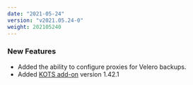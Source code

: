 ```yaml
---
date: "2021-05-24"
version: "v2021.05.24-0"
weight: 202105240
---
```


### <span class="label label-green">New Features</span>
- Added the ability to configure proxies for Velero backups.
- Added [KOTS add-on](/docs/add-ons/kotsadm) version 1.42.1
